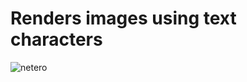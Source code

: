 # Renders images using text characters
![netero](https://user-images.githubusercontent.com/52194619/131225693-5dc0b8c0-a98c-4e50-9361-b918e2194fd3.png)
